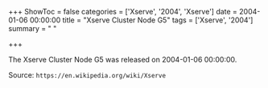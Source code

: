 +++
ShowToc = false
categories = ['Xserve', '2004', 'Xserve']
date = 2004-01-06 00:00:00
title = "Xserve Cluster Node G5"
tags = ['Xserve', '2004']
summary = " "

+++

The Xserve Cluster Node G5 was released on 2004-01-06 00:00:00.

Source: `https://en.wikipedia.org/wiki/Xserve`


